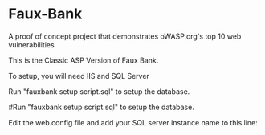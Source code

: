 Faux-Bank
=========

A proof of concept project that demonstrates oWASP.org's top 10 web vulnerabilities

This is the Classic ASP Version of Faux Bank.

To setup, you will need IIS and SQL Server

Run "fauxbank setup script.sql" to setup the database.

#Run "fauxbank setup script.sql" to setup the database.

Edit the web.config file and add your SQL server instance name to this line:

<add connectionString="Provider=sqloledb;Server={PUT INSTANCE NAME HERE};Database=FauxBank;Integrated Security=SSPI;" name="DefaultConnection" />
